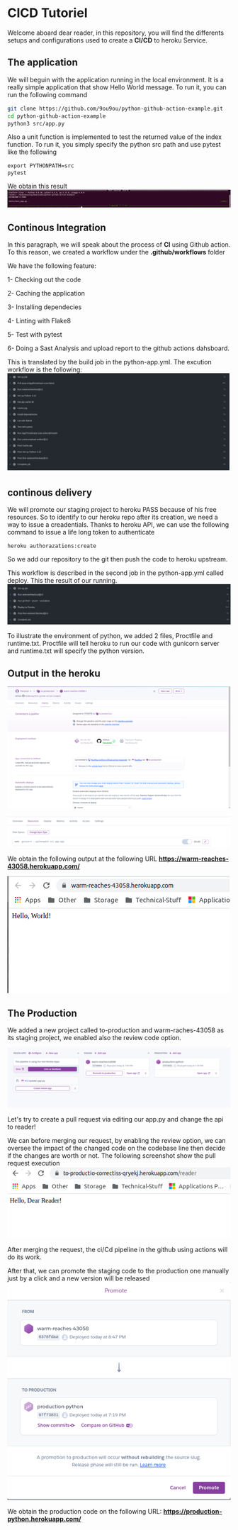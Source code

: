 # CICD Tutoriel

Welcome aboard dear reader, in this repository, you will find the differents setups and configurations used to create a **CI/CD** to heroku Service.

## The application 
We will beguin with the application running in the local environment. It is a really simple application that show Hello World message. To run it, you can run the following command

``` bash
git clone https://github.com/9ou9ou/python-github-action-example.git
cd python-github-action-example
python3 src/app.py
```

Also a unit function is implemented to test the returned value of the index function. To run it, you simply specify the python src path and use pytest like the following

```
export PYTHONPATH=src
pytest
```

We obtain this result
![](images/test.png)

## Continous Integration
In this paragraph, we will speak about the process of **CI** using Github action. To this reason, we created a workflow under the **.github/workflows** folder

We have the following feature:

1- Checking out the code

2- Caching the application

3- Installing dependecies

4- Linting with Flake8

5- Test with pytest

6- Doing a Sast Analysis and upload report to the github actions dahsboard.

This is translated by the build job in the python-app.yml. The excution workflow is the following:
![](images/CIWorkflow.png)

## continous delivery

We will promote our staging project to heroku PASS because of his free resources.
So to identify to  our heroku repo after its creation, we need a way to issue a creadentials. Thanks to heroku API, we can use the following command to issue a life long token to authenticate

```
heroku authorazations:create
```

So we add our repository to the git then push the code to heroku upstream.

This workflow is described in the second job in the python-app.yml called deploy. This the result of our running.
![](images/Deploy.png)

To illustrate the environment of python, we added 2 files, Proctfile and runtime.txt. Proctfile will tell heroku to run our code with gunicorn server and runtime.txt will specify the python version.

## Output in the heroku

![](images/heroku-stage1.png)

![](images/heroku-staging2.png)

We obtain the following output at the following URL **https://warm-reaches-43058.herokuapp.com/**

![](images/staging.png)

## The Production

We added a new project called to-production and warm-raches-43058 as its staging project, we enabled also the review code option.

![](images/to-production.png)

Let's try to create a pull request via editing our app.py and change the api to reader! 

We can before merging our request, by enabling the review option, we can oversee the impact of the changed code on the codebase line then decide if the changes are worth or not.
The following screenshot show the pull request execution
![](images/pull-requestWorkflow.png)

After merging the request, the ci/Cd pipeline in the github using actions will do its work.

After that, we can promote the staging code to the production one manually just by a click and a new version will be released
![](images/promote.png)

We obtain the production code on the following URL: 
**https://production-python.herokuapp.com/**
